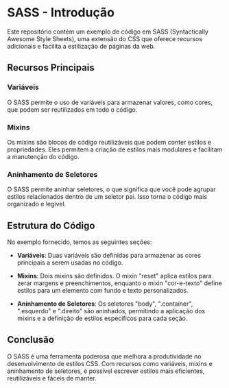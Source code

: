 # SASS - Introdução

Este repositório contém um exemplo de código em SASS (Syntactically Awesome Style Sheets), uma extensão do CSS que oferece recursos adicionais e facilita a estilização de páginas da web.

## Recursos Principais

### Variáveis

O SASS permite o uso de variáveis para armazenar valores, como cores, que podem ser reutilizados em todo o código.

### Mixins

Os mixins são blocos de código reutilizáveis que podem conter estilos e propriedades. Eles permitem a criação de estilos mais modulares e facilitam a manutenção do código.

### Aninhamento de Seletores

O SASS permite aninhar seletores, o que significa que você pode agrupar estilos relacionados dentro de um seletor pai. Isso torna o código mais organizado e legível.

## Estrutura do Código

No exemplo fornecido, temos as seguintes seções:

- **Variáveis**: Duas variáveis são definidas para armazenar as cores principais a serem usadas no código.

- **Mixins**: Dois mixins são definidos. O mixin "reset" aplica estilos para zerar margens e preenchimentos, enquanto o mixin "cor-e-texto" define estilos para um elemento com fundo e texto personalizados.

- **Aninhamento de Seletores**: Os seletores "body", ".container", ".esquerdo" e ".direito" são aninhados, permitindo a aplicação dos mixins e a definição de estilos específicos para cada seção.

## Conclusão

O SASS é uma ferramenta poderosa que melhora a produtividade no desenvolvimento de estilos CSS. Com recursos como variáveis, mixins e aninhamento de seletores, é possível escrever estilos mais eficientes, reutilizáveis e fáceis de manter.